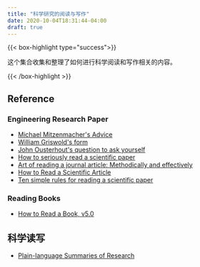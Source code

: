 ```yaml
---
title: "科学研究的阅读与写作"
date: 2020-10-04T18:31:44-04:00
draft: true
---
```


{{< box-highlight type="success">}}

这个集合收集和整理了如何进行科学阅读和写作相关的内容。

{{< /box-highlight >}}

## Reference

### Engineering Research Paper
- [Michael Mitzenmacher's Advice](https://www.eecs.harvard.edu/~michaelm/postscripts/ReadPaper.pdf)
- [William Griswold's form](https://cseweb.ucsd.edu/~wgg/CSE210/paperform.pdf)
- [John Ousterhout's question to ask yourself](https://people.eecs.berkeley.edu/~fox/paper_writing.html#rev)
- [How to seriously read a scientific paper ](https://news.ycombinator.com/item?id=24986727&utm_term=comment)
- [Art of reading a journal article: Methodically and effectively](https://www.ncbi.nlm.nih.gov/pmc/articles/PMC3687192/)
- [How to Read a Scientific Article](https://www.owlnet.rice.edu/~cainproj/courses/HowToReadSciArticle.pdf)
- [Ten simple rules for reading a scientific paper](https://journals.plos.org/ploscompbiol/article?id=10.1371/journal.pcbi.1008032)


### Reading Books
- [How	to	Read	a	Book,	v5.0](https://pne.people.si.umich.edu/PDF/howtoread.pdf)

## 科学读写

* [Plain-language Summaries of Research](https://elifesciences.org/collections/9e8f4a49/plain-language-summaries-of-research)
